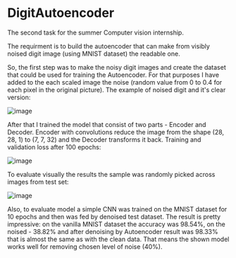 # DigitAutoencoder
The second task for the summer Computer vision internship.

The requirment is to build the autoencoder that can make from visibly noised digit image (using MNIST dataset) the readable one.

So, the first step was to make the noisy digit images and create the dataset that could be used for training the Autoencoder. For that purposes I have added to the each scaled image the noise (random value from 0 to 0.4 for each pixel in the original picture). The example of noised digit and it's clear version:

![image](https://user-images.githubusercontent.com/31920760/128072333-7462d551-051f-4db0-976d-d11090deaa64.png)

After that I trained the model that consist of two parts - Encoder and Decoder. Encoder with convolutions reduce the image from the shape (28, 28, 1) to (7, 7, 32) and the Decoder transforms it back.
Training and validation loss after 100 epochs:

![image](https://user-images.githubusercontent.com/31920760/128072844-f1e8d88d-8454-4298-b307-49ca8636ad7f.png)

To evaluate visually the results the sample was randomly picked across images from test set:

![image](https://user-images.githubusercontent.com/31920760/128073021-995aeebc-543f-46b7-be5b-f1833a8753bd.png)

Also, to evaluate model a simple CNN was trained on the MNIST dataset for 10 epochs and then was fed by denoised test dataset. The result is pretty impressive: on the vanilla MNIST dataset the accuracy was 98.54%, on the noised - 38.82% and after denoising by Autoencoder result was 98.33% that is almost the same as with the clean data. That means the shown model works well for removing chosen level of noise (40%).
